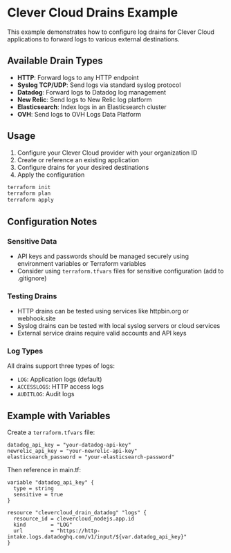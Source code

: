 # Clever Cloud Drains Example

This example demonstrates how to configure log drains for Clever Cloud applications to forward logs to various external destinations.

## Available Drain Types

- **HTTP**: Forward logs to any HTTP endpoint
- **Syslog TCP/UDP**: Send logs via standard syslog protocol
- **Datadog**: Forward logs to Datadog log management
- **New Relic**: Send logs to New Relic log platform
- **Elasticsearch**: Index logs in an Elasticsearch cluster
- **OVH**: Send logs to OVH Logs Data Platform

## Usage

1. Configure your Clever Cloud provider with your organization ID
2. Create or reference an existing application
3. Configure drains for your desired destinations
4. Apply the configuration

```bash
terraform init
terraform plan
terraform apply
```

## Configuration Notes

### Sensitive Data
- API keys and passwords should be managed securely using environment variables or Terraform variables
- Consider using `terraform.tfvars` files for sensitive configuration (add to .gitignore)

### Testing Drains
- HTTP drains can be tested using services like httpbin.org or webhook.site
- Syslog drains can be tested with local syslog servers or cloud services
- External service drains require valid accounts and API keys

### Log Types
All drains support three types of logs:
- `LOG`: Application logs (default)
- `ACCESSLOGS`: HTTP access logs  
- `AUDITLOG`: Audit logs

## Example with Variables

Create a `terraform.tfvars` file:

```hcl
datadog_api_key = "your-datadog-api-key"
newrelic_api_key = "your-newrelic-api-key"
elasticsearch_password = "your-elasticsearch-password"
```

Then reference in main.tf:

```hcl
variable "datadog_api_key" {
  type = string
  sensitive = true
}

resource "clevercloud_drain_datadog" "logs" {
  resource_id = clevercloud_nodejs.app.id
  kind        = "LOG"
  url         = "https://http-intake.logs.datadoghq.com/v1/input/${var.datadog_api_key}"
}
```